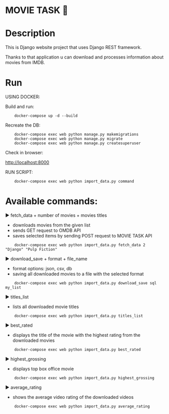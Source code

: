 MOVIE TASK :movie_camera:
=====




Description
====

This is Django website project that uses Django REST framework.

Thanks to that application u can download and processes information about movies from IMDB.



Run
====
USING DOCKER:

Build and run:
```
    docker-compose up -d --build
```

Recreate the DB:
```
    docker-compose exec web python manage.py makemigrations
    docker-compose exec web python manage.py migrate
    docker-compose exec web python manage.py createsuperuser
```

Check in browser:

[http://localhost:8000](http://localhost:8000)


RUN SCRIPT:
```
    docker-compose exec web python import_data.py command
```
Available commands:
====
:arrow_forward: fetch_data + number of movies + movies titles

+ downloads movies from the given list
+ sends GET request to OMDB API 
+ saves selected items by sending POST request to MOVIE TASK API
```
    docker-compose exec web python import_data.py fetch_data 2 "Django" "Pulp Fiction"
```

:arrow_forward: download_save + format + file_name
+ format options: json, csv, db
+ saving all downloaded movies to a file with the selected format
```
    docker-compose exec web python import_data.py download_save sql my_list
```

:arrow_forward: titles_list
+ lists all downloaded movie titles
```
    docker-compose exec web python import_data.py titles_list
```

:arrow_forward: best_rated
+ displays the title of the movie with the highest rating from the downloaded movies
```
    docker-compose exec web python import_data.py best_rated
```

:arrow_forward: highest_grossing
+ displays top box office movie
```
    docker-compose exec web python import_data.py highest_grossing
```

:arrow_forward: average_rating
+ shows the average video rating of the downloaded videos
```
    docker-compose exec web python import_data.py average_rating
```

